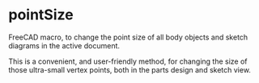 # pointSize

FreeCAD macro, to change the point size of all body objects and sketch diagrams in the active document.

This is a convenient, and user-friendly method, for changing the size of those ultra-small vertex points, both in the parts design and sketch view.
